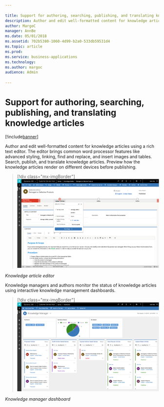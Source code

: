 ```yaml
---

title: Support for authoring, searching, publishing, and translating knowledge articles
description: Author and edit well-formatted content for knowledge articles using a rich text editor.
author: MargoC
manager: AnnBe
ms.date: 05/01/2018
ms.assetid: 702b5380-1060-4d99-b2a0-533db59531d4
ms.topic: article
ms.prod: 
ms.service: business-applications
ms.technology: 
ms.author: margoc
audience: Admin

---
```

#  Support for authoring, searching, publishing, and translating knowledge articles 


[!include[banner](../../includes/banner.md)]

Author and edit well-formatted content for knowledge articles using a rich text
editor. The editor brings common word processor features like advanced styling,
linking, find and replace, and insert images and tables. Search, publish, and
translate knowledge articles. Preview how the knowledge articles render on
different devices before publishing.

> [!div class="mx-imgBorder"] 
> ![A screenshot of the knowledge article editor](media/support-authoring-searching-publishing-translating-knowledge-articles-1.png "A screenshot of the knowledge article editor")
<!-- picture -->


*Knowledge article editor*

Knowledge managers and authors monitor the status of knowledge articles using
interactive knowledge management dashboards.

> [!div class="mx-imgBorder"] 
> ![A screenshot of the knowledge manager dashboard](media/support-authoring-searching-publishing-translating-knowledge-articles-2.png "A screenshot of the knowledge manager dashboard")
<!-- picture -->


*Knowledge manager dashboard*
